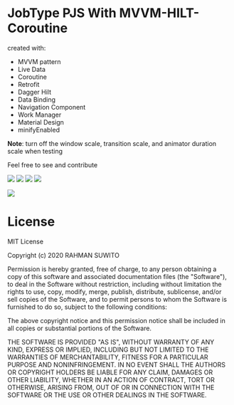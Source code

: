 # JobType PJS With MVVM-HILT-Coroutine



created with: 
- MVVM pattern 
- Live Data 
- Coroutine
- Retrofit 
- Dagger Hilt
- Data Binding
- Navigation Component
- Work Manager
- Material Design 
- minifyEnabled

<b>Note</b>: turn off the window scale, transition scale, and animator duration scale when testing

Feel free to see and contribute

![](https://firebasestorage.googleapis.com/v0/b/personalwebsite-cbad4.appspot.com/o/screenshoot%2FScreenshot_20201214-151910_Solat%20Kuy.jpg?alt=media&token=b7857cf8-c9b5-4862-a770-c9a55bfaa427)
![](https://firebasestorage.googleapis.com/v0/b/personalwebsite-cbad4.appspot.com/o/screenshoot%2FScreenshot_20201214-151955_Solat%20Kuy.jpg?alt=media&token=d36ec4d5-3439-46a9-8d1f-06bc9f2a1106)
![](https://firebasestorage.googleapis.com/v0/b/personalwebsite-cbad4.appspot.com/o/screenshoot%2FScreenshot_20201214-152006_Solat%20Kuy.jpg?alt=media&token=0bcd1429-e7d5-4813-b1de-fcd52c9f627a)
![](https://firebasestorage.googleapis.com/v0/b/personalwebsite-cbad4.appspot.com/o/screenshoot%2FScreenshot_20201214-152020_Solat%20Kuy.jpg?alt=media&token=f6ebb668-fca3-4d2f-ac15-052e899f6f54)


![](https://camo.githubusercontent.com/e1459518188f17c1fa6a30570ca5d21530975f9e/68747470733a2f2f646576656c6f7065722e616e64726f69642e636f6d2f746f7069632f6c69627261726965732f6172636869746563747572652f696d616765732f66696e616c2d6172636869746563747572652e706e67)


# License
MIT License

Copyright (c) 2020 RAHMAN SUWITO

Permission is hereby granted, free of charge, to any person obtaining a copy
of this software and associated documentation files (the "Software"), to deal
in the Software without restriction, including without limitation the rights
to use, copy, modify, merge, publish, distribute, sublicense, and/or sell
copies of the Software, and to permit persons to whom the Software is
furnished to do so, subject to the following conditions:

The above copyright notice and this permission notice shall be included in all
copies or substantial portions of the Software.

THE SOFTWARE IS PROVIDED "AS IS", WITHOUT WARRANTY OF ANY KIND, EXPRESS OR
IMPLIED, INCLUDING BUT NOT LIMITED TO THE WARRANTIES OF MERCHANTABILITY,
FITNESS FOR A PARTICULAR PURPOSE AND NONINFRINGEMENT. IN NO EVENT SHALL THE
AUTHORS OR COPYRIGHT HOLDERS BE LIABLE FOR ANY CLAIM, DAMAGES OR OTHER
LIABILITY, WHETHER IN AN ACTION OF CONTRACT, TORT OR OTHERWISE, ARISING FROM,
OUT OF OR IN CONNECTION WITH THE SOFTWARE OR THE USE OR OTHER DEALINGS IN THE
SOFTWARE.